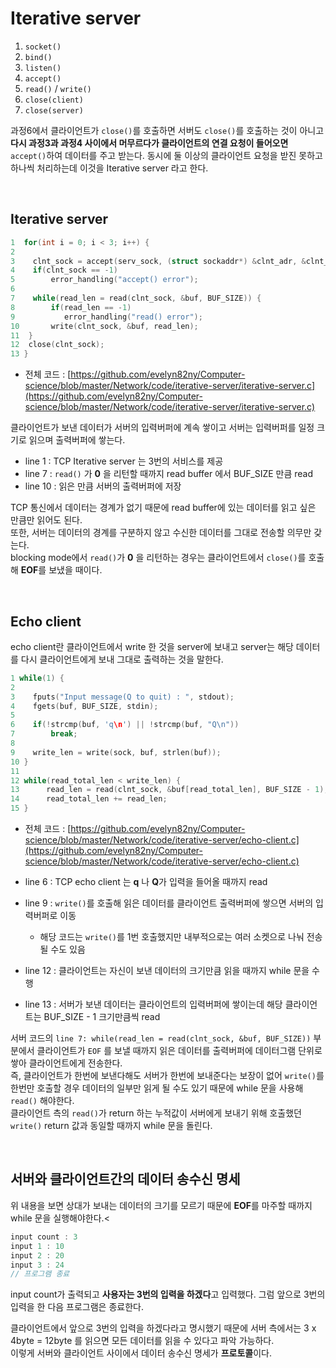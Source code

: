 # Iterative server

1. ```socket()```
2. ```bind()```
3. ```listen()```
4. ```accept()```
5. ```read()``` / ```write()```
6. ```close(client)```
7. ```close(server)```

과정6에서 클라이언트가 ```close()```를 호출하면 서버도 ```close()```를 호출하는 것이 아니고 **다시 과정3과 과정4 사이에서 머무르다가 클라이언트의 연결 요청이 들어오면** ```accept()```하여 데이터를 주고 받는다.
동시에 둘 이상의 클라이언트 요청을 받진 못하고 하나씩 처리하는데 이것을 Iterative server 라고 한다.

<br>

## Iterative server

```c
1  for(int i = 0; i < 3; i++) {
2    
3    clnt_sock = accept(serv_sock, (struct sockaddr*) &clnt_adr, &clnt_adr_sz);
4    if(clnt_sock == -1)
5        error_handling("accept() error");
6    
7    while(read_len = read(clnt_sock, &buf, BUF_SIZE)) {
8        if(read_len == -1)     
9           error_handling("read() error");
10       write(clnt_sock, &buf, read_len);
11  }
12  close(clnt_sock);
13 }
```

- 전체 코드 : [https://github.com/evelyn82ny/Computer-science/blob/master/Network/code/iterative-server/iterative-server.c](https://github.com/evelyn82ny/Computer-science/blob/master/Network/code/iterative-server/iterative-server.c)

클라이언트가 보낸 데이터가 서버의 입력버퍼에 계속 쌓이고 서버는 입력버퍼를 일정 크기로 읽으며 출력버퍼에 쌓는다.

- line 1 : TCP Iterative server 는 3번의 서비스를 제공
- line 7 : ```read()``` 가 **0** 을 리턴할 때까지 read buffer 에서 BUF_SIZE 만큼 read
- line 10 : 읽은 만큼 서버의 출력버퍼에 저장

TCP 통신에서 데이터는 경계가 없기 때문에 read buffer에 있는 데이터를 읽고 싶은 만큼만 읽어도 된다.<br>
또한, 서버는 데이터의 경계를 구분하지 않고 수신한 데이터를 그대로 전송할 의무만 갖는다.<br>
blocking mode에서 ```read()```가 **0** 을 리턴하는 경우는 클라이언트에서 ```close()```를 호출해 **EOF**를 보냈을 때이다.

<br>

## Echo client

echo client란 클라이언트에서 write 한 것을 server에 보내고 server는 해당 데이터를 다시 클라이언트에게 보내 그대로 출력하는 것을 말한다.<br>

```c
1 while(1) {
2    
3    fputs("Input message(Q to quit) : ", stdout);
4    fgets(buf, BUF_SIZE, stdin);
5        
6    if(!strcmp(buf, 'q\n') || !strcmp(buf, "Q\n"))
7        break;
8        
9    write_len = write(sock, buf, strlen(buf));
10 }
11      
12 while(read_total_len < write_len) {
13      read_len = read(clnt_sock, &buf[read_total_len], BUF_SIZE - 1);
14      read_total_len += read_len;
15 }
```

- 전체 코드 : [https://github.com/evelyn82ny/Computer-science/blob/master/Network/code/iterative-server/echo-client.c](https://github.com/evelyn82ny/Computer-science/blob/master/Network/code/iterative-server/echo-client.c)

- line 6 : TCP echo client 는 **q** 나 **Q**가 입력을 들어올 때까지 read
- line 9 : ```write()```를 호출해 읽은 데이터를 클라이언트 출력버퍼에 쌓으면 서버의 입력버퍼로 이동
  - 해당 코드는 ```write()```를 1번 호출했지만 내부적으로는 여러 소켓으로 나눠 전송될 수도 있음
- line 12 : 클라이언트는 자신이 보낸 데이터의 크기만큼 읽을 때까지 while 문을 수행
- line 13 : 서버가 보낸 데이터는 클라이언트의 입력버퍼에 쌓이는데 해당 클라이언트는 BUF_SIZE - 1 크기만큼씩 read

서버 코드의 ```line 7: while(read_len = read(clnt_sock, &buf, BUF_SIZE))``` 부분에서 클라이언트가 ```EOF``` 를 보낼 때까지 읽은 데이터를 출력버퍼에 데이터그램 단위로 쌓아 클라이언트에게 전송한다.<br>
즉, 클라이언트가 한번에 보낸다해도 서버가 한번에 보내준다는 보장이 없어 ```write()```를 한번만 호출할 경우 데이터의 일부만 읽게 될 수도 있기 때문에 while 문을 사용해 ```read()``` 해야한다.<br>
클라이언트 측의 ```read()```가 return 하는 누적값이 서버에게 보내기 위해 호출했던 ```write()``` return 값과 동일할 때까지 while 문을 돌린다.

<br>

## 서버와 클라이언트간의 데이터 송수신 명세

위 내용을 보면 상대가 보내는 데이터의 크기를 모르기 때문에 **EOF**를 마주할 때까지 while 문을 실행해야한다.<

```c
input count : 3
input 1 : 10
input 2 : 20
input 3 : 24
// 프로그램 종료
```

input count가 출력되고 **사용자는 3번의 입력을 하겠다**고 입력했다. 그럼 앞으로 3번의 입력을 한 다음 프로그램은 종료한다.<br>

클라이언트에서 앞으로 3번의 입력을 하겠다라고 명시했기 때문에 서버 측에서는 3 x 4byte = 12byte 를 읽으면 모든 데이터를 읽을 수 있다고 파악 가능하다.<br>
이렇게 서버와 클라이언트 사이에서 데이터 송수신 명세가 **프로토콜**이다.<br>

